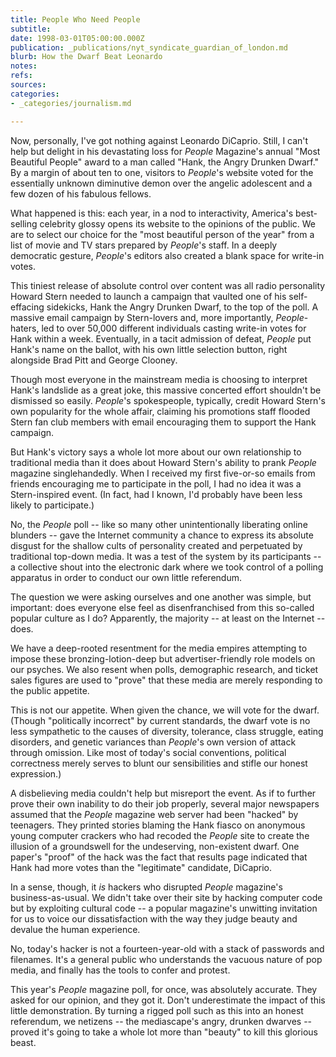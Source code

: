 ```yaml
---
title: People Who Need People
subtitle: 
date: 1998-03-01T05:00:00.000Z
publication: _publications/nyt_syndicate_guardian_of_london.md
blurb: How the Dwarf Beat Leonardo
notes: 
refs: 
sources: 
categories:
- _categories/journalism.md

---
```

Now, personally, I've got nothing against Leonardo DiCaprio. Still, I can't help but delight in his devastating loss for *People* Magazine's annual "Most Beautiful People" award to a man called "Hank, the Angry Drunken Dwarf." By a margin of about ten to one, visitors to *People*'s website voted for the essentially unknown diminutive demon over the angelic adolescent and a few dozen of his fabulous fellows.

What happened is this: each year, in a nod to interactivity, America's best-selling celebrity glossy opens its website to the opinions of the public. We are to select our choice for the "most beautiful person of the year" from a list of movie and TV stars prepared by *People*'s staff. In a deeply democratic gesture, *People*'s editors also created a blank space for write-in votes.

This tiniest release of absolute control over content was all radio personality Howard Stern needed to launch a campaign that vaulted one of his self-effacing sidekicks, Hank the Angry Drunken Dwarf, to the top of the poll. A massive email campaign by Stern-lovers and, more importantly, *People*-haters, led to over 50,000 different individuals casting write-in votes for Hank within a week. Eventually, in a tacit admission of defeat, *People* put Hank's name on the ballot, with his own little selection button, right alongside Brad Pitt and George Clooney.

Though most everyone in the mainstream media is choosing to interpret Hank's landslide as a great joke, this massive concerted effort shouldn't be dismissed so easily. *People*'s spokespeople, typically, credit Howard Stern's own popularity for the whole affair, claiming his promotions staff flooded Stern fan club members with email encouraging them to support the Hank campaign.

But Hank's victory says a whole lot more about our own relationship to traditional media than it does about Howard Stern's ability to prank *People* magazine singlehandedly. When I received my first five-or-so emails from friends encouraging me to participate in the poll, I had no idea it was a Stern-inspired event. (In fact, had I known, I'd probably have been less likely to participate.)

No, the *People* poll -- like so many other unintentionally liberating online blunders -- gave the Internet community a chance to express its absolute disgust for the shallow cults of personality created and perpetuated by traditional top-down media. It was a test of the system by its participants -- a collective shout into the electronic dark where we took control of a polling apparatus in order to conduct our own little referendum.

The question we were asking ourselves and one another was simple, but important: does everyone else feel as disenfranchised from this so-called popular culture as I do? Apparently, the majority -- at least on the Internet -- does.

We have a deep-rooted resentment for the media empires attempting to impose these bronzing-lotion-deep but advertiser-friendly role models on our psyches. We also resent when polls, demographic research, and ticket sales figures are used to "prove" that these media are merely responding to the public appetite.

This is not our appetite. When given the chance, we will vote for the dwarf. (Though "politically incorrect" by current standards, the dwarf vote is no less sympathetic to the causes of diversity, tolerance, class struggle, eating disorders, and genetic variances than *People*'s own version of attack through omission. Like most of today's social conventions, political correctness merely serves to blunt our sensibilities and stifle our honest expression.)

A disbelieving media couldn't help but misreport the event. As if to further prove their own inability to do their job properly, several major newspapers assumed that the *People* magazine web server had been "hacked" by teenagers. They printed stories blaming the Hank fiasco on anonymous young computer crackers who had recoded the *People* site to create the illusion of a groundswell for the undeserving, non-existent dwarf. One paper's "proof" of the hack was the fact that results page indicated that Hank had more votes than the "legitimate" candidate, DiCaprio.

In a sense, though, it *is* hackers who disrupted *People* magazine's business-as-usual. We didn't take over their site by hacking computer code but by exploiting cultural code -- a popular magazine's unwitting invitation for us to voice our dissatisfaction with the way they judge beauty and devalue the human experience.

No, today's hacker is not a fourteen-year-old with a stack of passwords and filenames. It's a general public who understands the vacuous nature of pop media, and finally has the tools to confer and protest.

This year's *People* magazine poll, for once, was absolutely accurate. They asked for our opinion, and they got it. Don't underestimate the impact of this little demonstration. By turning a rigged poll such as this into an honest referendum, we netizens -- the mediascape's angry, drunken dwarves -- proved it's going to take a whole lot more than "beauty" to kill this glorious beast.